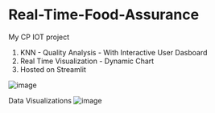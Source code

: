 # Real-Time-Food-Assurance
My CP IOT project 

1) KNN - Quality Analysis - With Interactive User Dasboard
2) Real Time Visualization - Dynamic Chart
3) Hosted on Streamlit

![image](https://user-images.githubusercontent.com/84491010/200157978-a4004a65-f668-4f8d-856e-5d4e9e10a11b.png)

Data Visualizations
![image](https://user-images.githubusercontent.com/84491010/200157837-061cf70a-62db-4d9d-a33d-4ba49adf7ab2.png)


